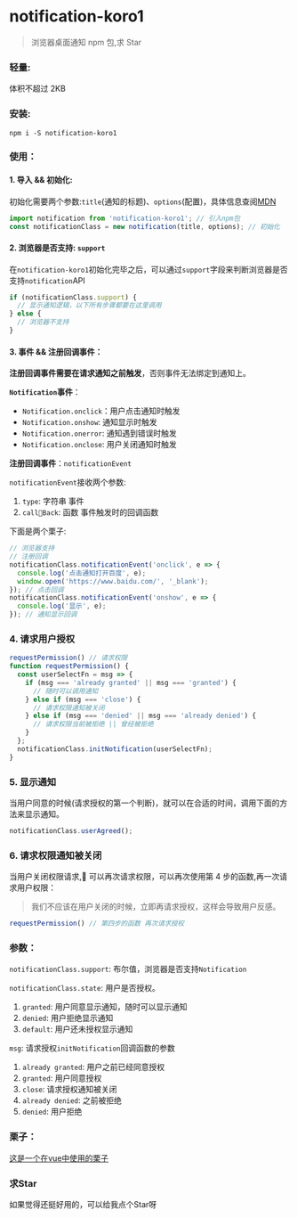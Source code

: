 # notification-koro1

> 浏览器桌面通知 npm 包,求 Star

### 轻量:

体积不超过 2KB

### 安装:

```
npm i -S notification-koro1
```

### 使用：

#### 1. 导入 && 初始化:

初始化需要两个参数:`title`(通知的标题)、`options`(配置)，具体信息查阅[MDN](https://developer.mozilla.org/zh-CN/docs/Web/API/notification)

```js
import notification from 'notification-koro1'; // 引入npm包
const notificationClass = new notification(title, options); // 初始化
```

#### 2. 浏览器是否支持: `support`

在`notification-koro1`初始化完毕之后，可以通过`support`字段来判断浏览器是否支持`notification`API

```js
if (notificationClass.support) {
  // 显示通知逻辑，以下所有步骤都要在这里调用
} else {
  // 浏览器不支持
}
```

#### 3. 事件 && 注册回调事件：

**注册回调事件需要在请求通知之前触发**，否则事件无法绑定到通知上。

**`Notification`事件**：

- `Notification.onclick`：用户点击通知时触发
- `Notification.onshow`: 通知显示时触发
- `Notification.onerror`: 通知遇到错误时触发
- `Notification.onclose`: 用户关闭通知时触发

**注册回调事件**：`notificationEvent`

`notificationEvent`接收两个参数:

1. `type`: 字符串 事件
2. `callBack`: 函数 事件触发时的回调函数

下面是两个栗子:

```js
// 浏览器支持
// 注册回调
notificationClass.notificationEvent('onclick', e => {
  console.log('点击通知打开百度', e);
  window.open('https://www.baidu.com/', '_blank');
}); // 点击回调
notificationClass.notificationEvent('onshow', e => {
  console.log('显示', e);
}); // 通知显示回调
```

### 4. 请求用户授权

```js
requestPermission() // 请求权限
function requestPermission() {
  const userSelectFn = msg => {
    if (msg === 'already granted' || msg === 'granted') {
      // 随时可以调用通知
    } else if (msg === 'close') {
      // 请求权限通知被关闭
    } else if (msg === 'denied' || msg === 'already denied') {
      // 请求权限当前被拒绝 || 曾经被拒绝
    }
  };
  notificationClass.initNotification(userSelectFn);
}
```

### 5. 显示通知

当用户同意的时候(请求授权的第一个判断)，就可以在合适的时间，调用下面的方法来显示通知。

```js
notificationClass.userAgreed();
```

### 6. 请求权限通知被关闭

当用户关闭权限请求, 可以再次请求权限，可以再次使用第 4 步的函数,再一次请求用户权限：

> 我们不应该在用户关闭的时候，立即再请求授权，这样会导致用户反感。

```js
requestPermission() // 第四步的函数 再次请求授权
```

### 参数：

`notificationClass.support`: 布尔值，浏览器是否支持`Notification`

`notificationClass.state`: 用户是否授权。

1. `granted`: 用户同意显示通知，随时可以显示通知
2. `denied`: 用户拒绝显示通知
3. `default`: 用户还未授权显示通知

`msg`: 请求授权`initNotification`回调函数的参数

1. `already granted`: 用户之前已经同意授权
2. `granted`: 用户同意授权
3. `close`: 请求授权通知被关闭
4. `already denied`: 之前被拒绝
5. `denied`: 用户拒绝

### 栗子：

[这是一个在vue中使用的栗子](https://github.com/OBKoro1/notification-Koro1/blob/6749408e1225f4dbcb8101d2eeb4509381de380f/example.vue)

### 求Star

如果觉得还挺好用的，可以给我点个Star呀